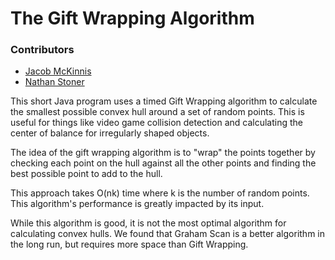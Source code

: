 # The Gift Wrapping Algorithm

### Contributors
* [Jacob McKinnis](https://github.com/JacobMckinnis)
* [Nathan Stoner](https://github.com/Naxhi)

This short Java program uses a timed Gift Wrapping algorithm to calculate 
the smallest possible convex hull around a set of random points.
This is useful for things like video game collision detection
and calculating the center of balance for irregularly shaped objects.

The idea of the gift wrapping algorithm is to "wrap" the points together
by checking each point on the hull against all the other points and 
finding the best possible point to add to the hull.

This approach takes O(nk) time where k is the number of random points.
This algorithm's performance is greatly impacted by its input.

While this algorithm is good, it is not the most optimal algorithm
for calculating convex hulls. We found that Graham Scan is a better
algorithm in the long run, but requires more space than Gift Wrapping.
